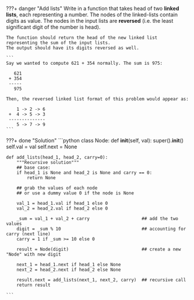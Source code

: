 <!-- ---
hide:
  - navigation # Hide navigation
  - toc        # Hide table of contents
--- -->

<!-- ######################################################################################################### -->

???+ danger "Add lists"
    Write in a function that takes head of two **linked lists**, 
    each representing a number. The nodes of the linked-lists contain digits as value.
    The nodes in the input lists are **reversed** 
    (i.e. the least significant digit of the number is head).

    The function should return the head of the new linked list 
    representing the sum of the input lists.
    The output should have its digits reversed as well.

    ```
    Say we wanted to compute 621 + 354 normally. The sum is 975:

       621
     + 354
     -----
       975

    Then, the reversed linked list format of this problem would appear as:

        1 -> 2 -> 6
     +  4 -> 5 -> 3
     --------------
        5 -> 7 -> 9
    ```

???+ done "Solution"
    ```python
    class Node:
        def __init__(self, val):
            super().__init__()
            self.val = val
            self.next = None

    def add_lists(head_1, head_2, carry=0):
        """Recursive solution"""
        ## base case:
        if head_1 is None and head_2 is None and carry == 0:
            return None

        ## grab the values of each node 
        ## or use a dummy value 0 if the node is None
        
        val_1 = head_1.val if head_1 else 0
        val_2 = head_2.val if head_2 else 0

        _sum = val_1 + val_2 + carry                    ## add the two values
        digit = _sum % 10                               ## accounting for carry (next line)
        carry = 1 if _sum >= 10 else 0

        result = Node(digit)                            ## create a new "Node" with new digit
        
        next_1 = head_1.next if head_1 else None
        next_2 = head_2.next if head_2 else None

        result.next = add_lists(next_1, next_2, carry)  ## recursive call
        return result

    ```
